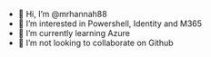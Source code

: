 - 👋 Hi, I’m @mrhannah88
- 👀 I’m interested in Powershell, Identity and M365
- 🌱 I’m currently learning Azure
- 💞️ I’m not looking to collaborate on Github

<!---
mrhannah88/mrhannah88 is a ✨ special ✨ repository because its `README.md` (this file) appears on your GitHub profile.
You can click the Preview link to take a look at your changes.
--->
